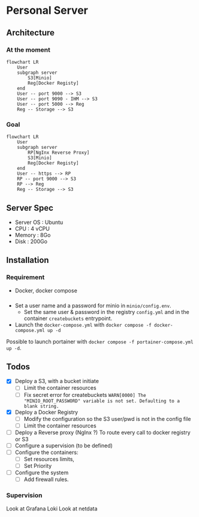 # Personal Server 

## Architecture

### At the moment

````mermaid
flowchart LR
    User
    subgraph server
        S3[Minio]
        Reg[Docker Registy]
    end
    User -- port 9000 --> S3
    User -- port 9090 - IHM --> S3
    User -- port 5000 --> Reg
    Reg -- Storage --> S3
```` 

### Goal

````mermaid
flowchart LR
    User
    subgraph server
        RP[NgInx Reverse Proxy]
        S3[Minio]
        Reg[Docker Registy]
    end
    User -- https --> RP
    RP -- port 9000 --> S3
    RP --> Reg
    Reg -- Storage --> S3
```` 

## Server Spec

* Server OS : Ubuntu
* CPU : 4 vCPU 
* Memory : 8Go
* Disk : 200Go

## Installation

### Requirement

* Docker, docker compose

###

* Set a user name and a password for minio in `minio/config.env`.
  * Set the same user & password in  the registry ``config.yml`` and in the container `createbuckets` entrypoint.
* Launch the ``docker-compose.yml`` with ``docker compose -f docker-compose.yml up -d``

Possible to launch portainer with ``docker compose -f portainer-compose.yml up -d``.

## Todos

* [x] Deploy a S3, with a bucket initiate
  * [ ] Limit the container resources
  * [ ] Fix secret error for createbuckets ``WARN[0000] The "MINIO_ROOT_PASSWORD" variable is not set. Defaulting to a blank string. ``
* [x] Deploy a Docker Registry
  * [ ] Modify the configuration so the S3 user/pwd is not in the config file
  * [ ] Limit the container resources
* [ ] Deploy a Reverse proxy (NgInx ?) To route every call to docker registry or S3
* [ ] Configure a supervision (to be defined)
* [ ] Configure the containers:
  * [ ] Set resources limits,
  * [ ] Set Priority
* [ ] Configure the system
  * [ ] Add firewall rules.

### Supervision

Look at Grafana Loki
Look at netdata